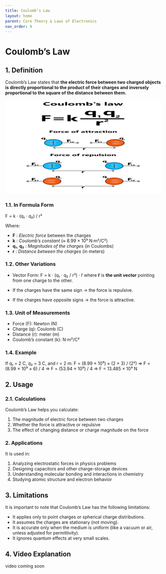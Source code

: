```yaml
---
title: Coulomb’s Law
layout: home
parent: Core Theory & Laws of Electronics
nav_order: 9
---
```


# Coulomb’s Law

## 1. Definition
Coulomb’s Law states that **the electric force between two charged objects is directly proportional to the product of their charges and inversely proportional to the square of the distance between them.**

<img src="\images\vector-illustration-physics-coulombs-law-600nw-2228028949.webp" width="500" height="300" alt="Coulomb's Law Diagram"> 

### 1.1. In Formula Form
F = k · (q₁ · q₂) / r²

Where:
- **F** : *Electric force* between the charges
- **k** : *Coulomb’s constant* (≈ 8.99 × 10⁹ N·m²/C²)
- **q₁**, **q₂** : *Magnitudes of the charges* (in Coulombs)
- **r** : *Distance between the charges* (in meters)

### 1.2. Other Variations
- Vector Form:
    F = k · (q₁ · q₂ / r²) · r̂
    where **r̂** is **the unit vector** pointing from one charge to the other.

- If the charges have the same sign → the force is repulsive.

- If the charges have opposite signs → the force is attractive.



### 1.3. Unit of Measurements

* Force (F): Newton (N)
* Charge (q): Coulomb (C)
* Distance (r): meter (m)
* Coulomb’s constant (k): N·m²/C²

### 1.4. Example
If q₁ = 2 C, q₂ = 3 C, and r = 2 m:
F = (8.99 × 10⁹) × (2 × 3) / (2²)
=> F = (8.99 × 10⁹ × 6) / 4
=> F = (53.94 × 10⁹) / 4
=> F = 13.485 × 10⁹ N

## 2. Usage
### 2.1. Calculations

Coulomb’s Law helps you calculate:
1. The magnitude of electric force between two charges
2. Whether the force is attractive or repulsive
3. The effect of changing distance or charge magnitude on the force

### 2. Applications
It is used in:

1. Analyzing electrostatic forces in physics problems
2. Designing capacitors and other charge-storage devices
3. Understanding molecular bonding and interactions in chemistry
4. Studying atomic structure and electron behavior

## 3. Limitations
It is important to note that Coulomb’s Law has the following limitations:
- It applies only to point charges or spherical charge distributions.
- It assumes the charges are stationary (not moving).
- It is accurate only when the medium is uniform (like a vacuum or air, unless adjusted for permittivity).
- It ignores quantum effects at very small scales.

## 4. Video Explanation
video coming soon